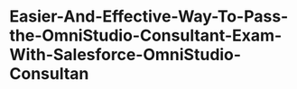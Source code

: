 # Easier-And-Effective-Way-To-Pass-the-OmniStudio-Consultant-Exam-With-Salesforce-OmniStudio-Consultan